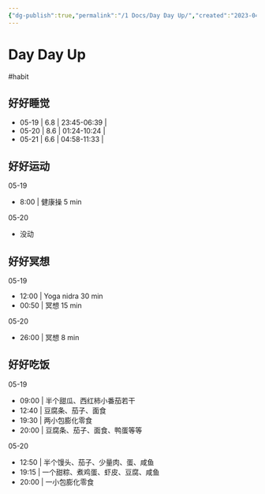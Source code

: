 ```yaml
---
{"dg-publish":true,"permalink":"/1 Docs/Day Day Up/","created":"2023-04-20T09:35:44.021+08:00","updated":"2023-05-21T11:51:17.225+08:00"}
---
```


# Day Day Up

#habit 

## 好好睡觉

- 05-19 | 6.8 | 23:45-06:39 | 
- 05-20 | 8.6 | 01:24-10:24 | 
- 05-21 | 6.6 | 04:58-11:33 | 

## 好好运动

05-19

- 8:00 | 健康操 5 min

05-20

- 没动

## 好好冥想

05-19

- 12:00 | Yoga nidra 30 min
- 00:50 | 冥想 15 min

05-20

- 26:00 | 冥想 8 min

## 好好吃饭

05-19

- 09:00 | 半个甜瓜、西红柿小番茄若干
- 12:40 | 豆腐条、茄子、面食
- 19:30 | 两小包膨化零食
- 20:00 | 豆腐条、茄子、面食、鸭蛋等等

05-20

- 12:50 | 半个馒头、茄子、少量肉、蛋、咸鱼
- 19:15 | 一个甜粽、煮鸡蛋、虾皮、豆腐、咸鱼
- 20:00 | 一小包膨化零食
